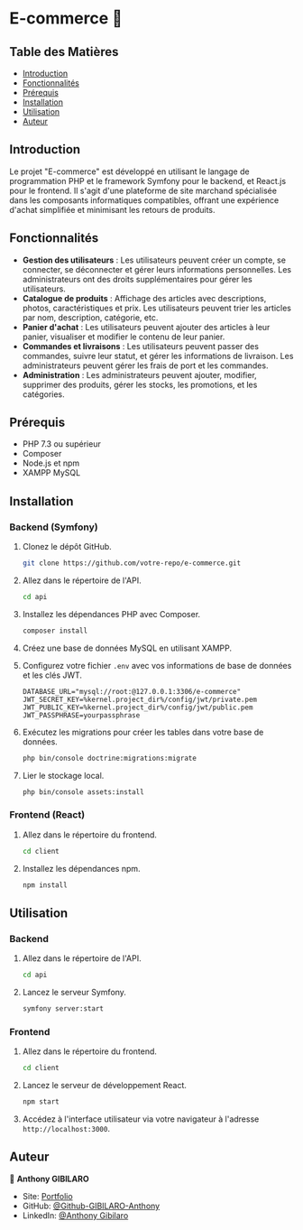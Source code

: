 # E-commerce :shopping_cart:

## Table des Matières

- [Introduction](#introduction)
- [Fonctionnalités](#fonctionnalités)
- [Prérequis](#prérequis)
- [Installation](#installation)
- [Utilisation](#utilisation)
- [Auteur](#auteur)

## Introduction

Le projet "E-commerce" est développé en utilisant le langage de programmation PHP et le framework Symfony pour le backend, et React.js pour le frontend. Il s'agit d'une plateforme de site marchand spécialisée dans les composants informatiques compatibles, offrant une expérience d'achat simplifiée et minimisant les retours de produits.

## Fonctionnalités

- **Gestion des utilisateurs** : Les utilisateurs peuvent créer un compte, se connecter, se déconnecter et gérer leurs informations personnelles. Les administrateurs ont des droits supplémentaires pour gérer les utilisateurs.
- **Catalogue de produits** : Affichage des articles avec descriptions, photos, caractéristiques et prix. Les utilisateurs peuvent trier les articles par nom, description, catégorie, etc.
- **Panier d'achat** : Les utilisateurs peuvent ajouter des articles à leur panier, visualiser et modifier le contenu de leur panier.
- **Commandes et livraisons** : Les utilisateurs peuvent passer des commandes, suivre leur statut, et gérer les informations de livraison. Les administrateurs peuvent gérer les frais de port et les commandes.
- **Administration** : Les administrateurs peuvent ajouter, modifier, supprimer des produits, gérer les stocks, les promotions, et les catégories.

## Prérequis

- PHP 7.3 ou supérieur
- Composer
- Node.js et npm
- XAMPP MySQL

## Installation

### Backend (Symfony)

1. Clonez le dépôt GitHub.

    ```sh
    git clone https://github.com/votre-repo/e-commerce.git
    ```

2. Allez dans le répertoire de l'API.

    ```sh
    cd api
    ```

3. Installez les dépendances PHP avec Composer.

    ```sh
    composer install
    ```

4. Créez une base de données MySQL en utilisant XAMPP.

5. Configurez votre fichier `.env` avec vos informations de base de données et les clés JWT.

    ```env
    DATABASE_URL="mysql://root:@127.0.0.1:3306/e-commerce"
    JWT_SECRET_KEY=%kernel.project_dir%/config/jwt/private.pem
    JWT_PUBLIC_KEY=%kernel.project_dir%/config/jwt/public.pem
    JWT_PASSPHRASE=yourpassphrase
    ```

6. Exécutez les migrations pour créer les tables dans votre base de données.

    ```sh
    php bin/console doctrine:migrations:migrate
    ```

7. Lier le stockage local.

    ```sh
    php bin/console assets:install
    ```

### Frontend (React)

1. Allez dans le répertoire du frontend.

    ```sh
    cd client
    ```

2. Installez les dépendances npm.

    ```sh
    npm install
    ```

## Utilisation

### Backend

1. Allez dans le répertoire de l'API.

    ```sh
    cd api
    ```

2. Lancez le serveur Symfony.

    ```sh
    symfony server:start
    ```

### Frontend

1. Allez dans le répertoire du frontend.

    ```sh
    cd client
    ```

2. Lancez le serveur de développement React.

    ```sh
    npm start
    ```

3. Accédez à l'interface utilisateur via votre navigateur à l'adresse `http://localhost:3000`.

## Auteur

👤 **Anthony GIBILARO**

* Site: [Portfolio](https://www.agibilaro.com/)
* GitHub: [@Github-GIBILARO-Anthony](https://github.com/Github-GIBILARO-Anthony)
* LinkedIn: [@Anthony Gibilaro](https://www.linkedin.com/in/anthony-gibilaro/)
